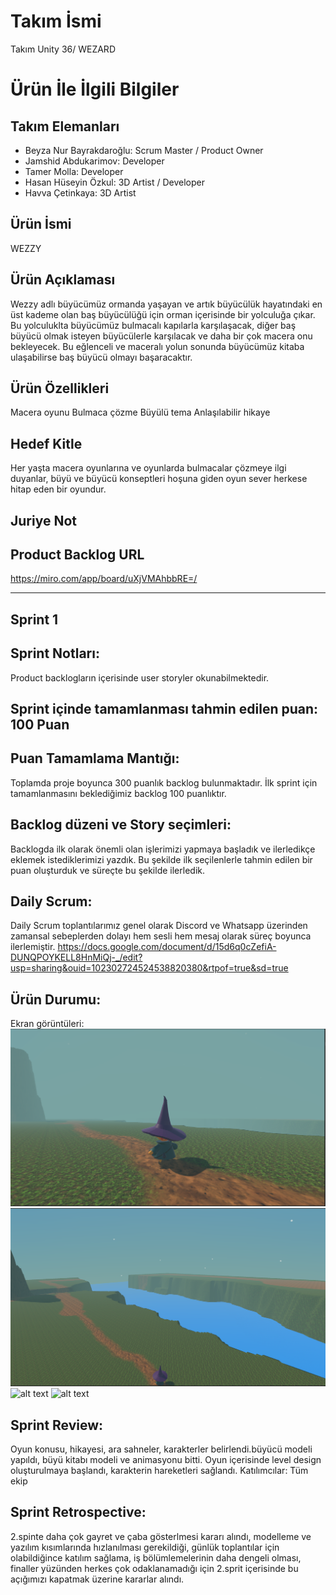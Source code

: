 ﻿# **Takım İsmi**

Takım Unity 36/ WEZARD

# Ürün İle İlgili Bilgiler

## Takım Elemanları
- Beyza Nur Bayrakdaroğlu: Scrum Master / Product Owner
- Jamshid Abdukarimov: Developer
- Tamer Molla: Developer
- Hasan Hüseyin Özkul: 3D Artist / Developer
- Havva Çetinkaya: 3D Artist

## Ürün İsmi

WEZZY

## Ürün Açıklaması

Wezzy adlı büyücümüz ormanda yaşayan ve artık büyücülük hayatındaki en üst kademe olan baş büyücülüğü için orman içerisinde bir yolculuğa çıkar. Bu yolculuklta büyücümüz bulmacalı kapılarla karşılaşacak, diğer baş büyücü olmak isteyen büyücülerle karşılacak ve daha bir çok macera onu bekleyecek. Bu eğlenceli ve maceralı yolun sonunda büyücümüz kitaba ulaşabilirse baş büyücü olmayı başaracaktır.


## Ürün Özellikleri
Macera oyunu
Bulmaca çözme
Büyülü tema 
Anlaşılabilir hikaye
    
## Hedef Kitle
Her yaşta macera oyunlarına ve oyunlarda bulmacalar çözmeye ilgi duyanlar, büyü ve büyücü konseptleri hoşuna giden oyun sever herkese hitap eden bir oyundur.


## Juriye Not

## Product Backlog URL
https://miro.com/app/board/uXjVMAhbbRE=/

---
Sprint 1
--- 
## Sprint Notları:
Product backlogların içerisinde user storyler okunabilmektedir.

## Sprint içinde tamamlanması tahmin edilen puan:  100 Puan 

## Puan Tamamlama Mantığı: 
Toplamda proje boyunca 300 puanlık backlog bulunmaktadır. İlk sprint için tamamlanmasını beklediğimiz backlog 100 puanlıktır.

## Backlog düzeni ve Story seçimleri:
Backlogda ilk olarak önemli olan işlerimizi yapmaya başladık ve ilerledikçe eklemek istediklerimizi yazdık. Bu şekilde ilk seçilenlerle tahmin edilen bir puan oluşturduk ve süreçte bu şekilde ilerledik.

## Daily Scrum:
Daily Scrum toplantılarımız genel olarak Discord ve Whatsapp üzerinden zamansal sebeplerden dolayı hem sesli hem mesaj olarak süreç boyunca ilerlemiştir.
 https://docs.google.com/document/d/15d6q0cZefiA-DUNQPOYKELL8HnMiQj-_/edit?usp=sharing&ouid=102302724524538820380&rtpof=true&sd=true
## Ürün Durumu: 
Ekran görüntüleri:
![image](Screenshots/SP1_Gameplay.png) ![image](Screenshots/SP1_Gameplay_2.png)  <img src="https://github.com/jamwitk/Project-OUA36/assets/119537892/f8364a65-4552-4ffd-aee4-9f8d0137e055" alt="alt text" width="500" height="350"> <img src="https://github.com/jamwitk/Project-OUA36/assets/119537892/ca2987a3-df57-42f3-afc7-d816254add1e" alt="alt text" width="500" height="350">


## Sprint Review: 
Oyun konusu, hikayesi, ara sahneler, karakterler belirlendi.büyücü modeli yapıldı, büyü kitabı modeli ve animasyonu bitti. Oyun içerisinde level design oluşturulmaya başlandı, karakterin hareketleri sağlandı. Katılımcılar: Tüm ekip
## Sprint Retrospective:
2.spinte daha çok gayret ve çaba gösterlmesi kararı alındı, modelleme ve yazılım kısımlarında hızlanılması gerekildiği, günlük toplantılar için olabildiğince katılım sağlama, iş bölümlemelerinin daha dengeli olması, finaller yüzünden herkes çok odaklanamadığı için 2.sprit içerisinde bu açığımızı kapatmak üzerine kararlar alındı.
